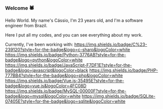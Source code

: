 ### Welcome 🕷️

Hello World. My name's Cássio, I'm 23 years old, and I'm a software engineer from Brazil.

Here I put all my codes, and you can see everything about my work.

Currently, I've been working with:
<a href="https://github.com/Cassio-Tieres?tab=repositories&q=&type=&language=c%23&sort=">
https://img.shields.io/badge/C%23-239120?style=for-the-badge&logo=c-sharp&logoColor=white
</a>
<a href="https://github.com/Cassio-Tieres?tab=repositories&q=&type=&language=python&sort=">
https://img.shields.io/badge/Python-3776AB?style=for-the-badge&logo=python&logoColor=white
</a>
<a href="https://github.com/Cassio-Tieres?tab=repositories&q=&type=&language=javascript&sort=">
https://img.shields.io/badge/JavaScript-F7DF1E?style=for-the-badge&logo=javascript&logoColor=black
</a>
<a href="https://github.com/Cassio-Tieres?tab=repositories&q=&type=&language=php&sort=">
https://img.shields.io/badge/PHP-777BB4?style=for-the-badge&logo=php&logoColor=white
</a>
<a href="https://github.com/Cassio-Tieres?tab=repositories&q=&type=&language=vue&sort=">
https://img.shields.io/badge/Vue.js-35495E?style=for-the-badge&logo=vue.js&logoColor=4FC08D
</a>
https://img.shields.io/badge/MySQL-00000F?style=for-the-badge&logo=mysql&logoColor=white
https://img.shields.io/badge/SQLite-07405E?style=for-the-badge&logo=sqlite&logoColor=white

